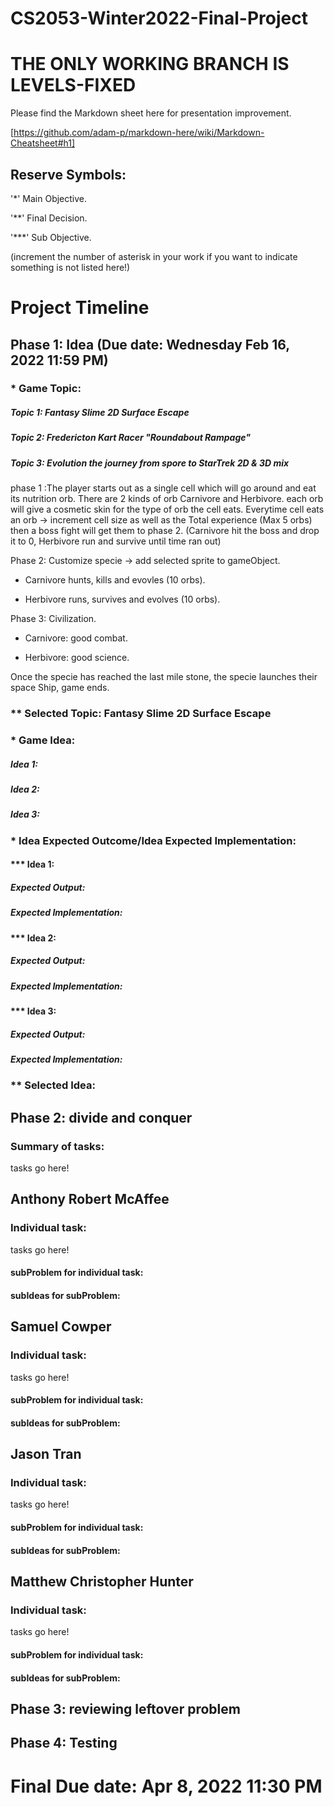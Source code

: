 # CS2053-Winter2022-Final-Project
# THE ONLY WORKING BRANCH IS LEVELS-FIXED
Please find the Markdown sheet here for presentation improvement. 

[https://github.com/adam-p/markdown-here/wiki/Markdown-Cheatsheet#h1]

## Reserve Symbols:

'*' Main Objective.

'**' Final Decision.

'***' Sub Objective.

(increment the number of asterisk in your work if you want to indicate something is not listed here!)


# Project Timeline

## Phase 1: Idea (Due date: Wednesday Feb 16, 2022 11:59 PM)
### * Game Topic:
##### Topic 1: Fantasy Slime 2D Surface Escape
##### Topic 2: Fredericton Kart Racer "Roundabout Rampage"
##### Topic 3: Evolution the journey from spore to StarTrek 2D & 3D mix
phase 1 :The player starts out as a single cell which will go around and eat its nutrition orb. There are 2 kinds of orb Carnivore and Herbivore. each orb will give a cosmetic skin for the type of orb the cell eats. Everytime cell eats an orb -> increment cell size as well as the Total experience (Max 5 orbs) then a boss fight will get them to phase 2. (Carnivore hit the boss and drop it to 0, Herbivore run and survive until time ran out)

Phase 2: Customize specie -> add selected sprite to gameObject.

- Carnivore hunts, kills and evovles (10 orbs).

- Herbivore runs, survives and evolves (10 orbs).

Phase 3: Civilization.

- Carnivore: good combat. 

- Herbivore: good science.

Once the specie has reached the last mile stone, the specie launches their space Ship, game ends.
### ** Selected Topic: Fantasy Slime 2D Surface Escape
### * Game Idea:
##### Idea 1:
##### Idea 2:
##### Idea 3:

### * Idea Expected Outcome/Idea Expected Implementation:
#### *** Idea 1:
##### Expected Output:
##### Expected Implementation:
#### *** Idea 2:
##### Expected Output:
##### Expected Implementation:
#### *** Idea 3:
##### Expected Output:
##### Expected Implementation:
### ** Selected Idea:
## Phase 2: divide and conquer
### Summary of tasks:

tasks go here!

## Anthony Robert McAffee
### Individual task:
tasks go here!
#### subProblem for individual task:
#### subIdeas for subProblem:
## Samuel Cowper
### Individual task:
tasks go here!
#### subProblem for individual task:
#### subIdeas for subProblem:
## Jason Tran
### Individual task:
tasks go here!
#### subProblem for individual task:
#### subIdeas for subProblem:
## Matthew Christopher Hunter
### Individual task:
tasks go here!
#### subProblem for individual task:
#### subIdeas for subProblem:
## Phase 3: reviewing leftover problem

## Phase 4: Testing

# Final Due date: Apr 8, 2022 11:30 PM
